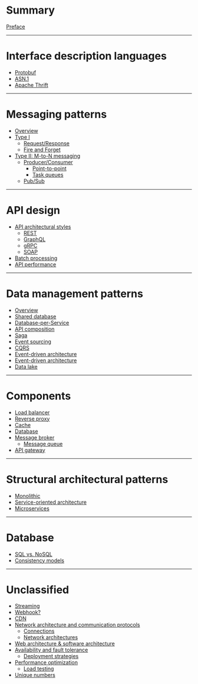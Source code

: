 # Summary

[Preface](./preface.md)

---

# Interface description languages

- [Protobuf](./protobuf.md)
- [ASN.1](./asn1.md)
- [Apache Thrift]()

---

# Messaging patterns

- [Overview](./messaging-patterns/overview.md)
- [Type I]()
  - [Request/Response](./messaging-patterns/request-response.md)
  - [Fire and Forget](./messaging-patterns/fire-and-forget.md)
- [Type II: M-to-N messaging]()
  - [Producer/Consumer](./messaging-patterns/producer-consumer.md)
    - [Point-to-point]()
    - [Task queues]()
  - [Pub/Sub](./messaging-patterns/pub-sub.md)

---

# API design

- [API architectural styles](./api-design/api-architectural-styles/index.md)
  - [REST](./api-design/api-architectural-styles/rest.md)
  - [GraphQL](./api-design/api-architectural-styles/graphql.md)
  - [gRPC](./api-design/api-architectural-styles/grpc.md)
  - [SOAP](./api-design/api-architectural-styles/soap.md)
- [Batch processing](./api-design/batch-processing.md)
- [API performance](./api-design/api-peformance.md)

---

# Data management patterns

- [Overview](./data-management-patterns/overview.md)
- [Shared database](./data-management-patterns/shared-database.md)
- [Database-per-Service](./data-management-patterns/database-per-service.md)
- [API composition](./data-management-patterns/api-composition.md)
- [Saga](./data-management-patterns/saga.md)
- [Event sourcing](./data-management-patterns/event-sourcing.md)
- [CQRS](./data-management-patterns/cqrs.md)
- [Event-driven architecture]()
- [Event-driven architecture](./patterns/event-driven-architecture.md)
- [Data lake]()

---

# Components

- [Load balancer]()
- [Reverse proxy]()
- [Cache]()
- [Database]()
- [Message broker](./services/message-broker.md)
  - [Message queue]()
- [API gateway]()

---

# Structural architectural patterns

- [Monolithic]()
- [Service-oriented architecture]()
- [Microservices]()

---

# Database

- [SQL vs. NoSQL](./sql-vs-nosql.md)
- [Consistency models](./consistency-models.md)

---

# Unclassified

- [Streaming](./streaming.md)
- [Webhook?]()
- [CDN](./cdn.md)
- [Network architecture and communication protocols]()
    - [Connections](./connections.md)
    - [Network architectures](./network-architectures.md)
- [Web architecture & software architecture](./web-architecture-and-software-architecture.md)
- [Availability and fault tolerance]()
    - [Deployment strategies](./deployment-strategies.md)
- [Performance optimization]()
    - [Load testing](./load-testing.md)
- [Unique numbers](./unique-numbers.md)
